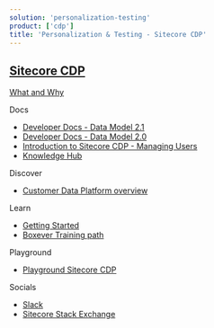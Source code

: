 ```yaml
---
solution: 'personalization-testing'
product: ['cdp']
title: 'Personalization & Testing - Sitecore CDP'
---
```


## [Sitecore CDP]()

[What and Why]()

Docs

- [Developer Docs - Data Model 2.1](https://doc.sitecore.com/cdp/en/developers/sitecore-customer-data-platform--data-model-2-1/index-en.html)
- [Developer Docs - Data Model 2.0](https://doc.sitecore.com/cdp/en/developers/sitecore-customer-data-platform--data-model-2-0/index-en.html)
- [Introduction to Sitecore CDP - Managing Users](https://doc.sitecore.com/cdp/en/users/sitecore-customer-data-platform/introduction-to-sitecore-cdp.html)
- [Knowledge Hub](https://sitecore.cdpknowledgehub.com/docs)

Discover

- [Customer Data Platform overview](https://www.sitecore.com/products/customer-data-platform)

Learn

- [Getting Started]()
- [Boxever Training path](https://learning.sitecore.com/pathway/boxever-training)

Playground

- [Playground Sitecore CDP]()

Socials

- [Slack](https://app.slack.com/client/T09SHRBNU/C0294KX3RQF)
- [Sitecore Stack Exchange]()
